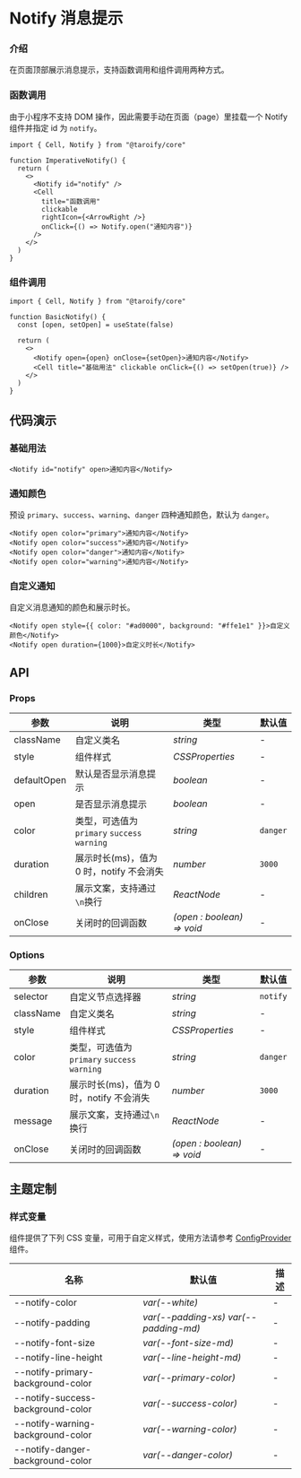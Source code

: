 # Notify 消息提示

### 介绍

在页面顶部展示消息提示，支持函数调用和组件调用两种方式。

### 函数调用

由于小程序不支持 DOM 操作，因此需要手动在页面（page）里挂载一个 Notify 组件并指定 id 为 `notify`。

```tsx
import { Cell, Notify } from "@taroify/core"

function ImperativeNotify() {
  return (
    <>
      <Notify id="notify" />
      <Cell
        title="函数调用"
        clickable
        rightIcon={<ArrowRight />}
        onClick={() => Notify.open("通知内容")}
      />
    </>
  )
}
```

### 组件调用

```tsx
import { Cell, Notify } from "@taroify/core"

function BasicNotify() {
  const [open, setOpen] = useState(false)

  return (
    <>
      <Notify open={open} onClose={setOpen}>通知内容</Notify>
      <Cell title="基础用法" clickable onClick={() => setOpen(true)} />
    </>
  )
}
```

## 代码演示

### 基础用法

```tsx
<Notify id="notify" open>通知内容</Notify>
```

### 通知颜色

预设 `primary`、`success`、`warning`、`danger` 四种通知颜色，默认为 `danger`。

```tsx
<Notify open color="primary">通知内容</Notify>
<Notify open color="success">通知内容</Notify>
<Notify open color="danger">通知内容</Notify>
<Notify open color="warning">通知内容</Notify>
```

### 自定义通知

自定义消息通知的颜色和展示时长。

```tsx
<Notify open style={{ color: "#ad0000", background: "#ffe1e1" }}>自定义颜色</Notify>
<Notify open duration={1000}>自定义时长</Notify>
```

## API

### Props

| 参数          | 说明                                    | 类型                         | 默认值      |
|-------------|---------------------------------------|----------------------------|----------|
| className   | 自定义类名                                 | _string_                   | -        |
| style       | 组件样式                                  | _CSSProperties_            | -        |
| defaultOpen | 默认是否显示消息提示                            | _boolean_                  | -        |
| open        | 是否显示消息提示                              | _boolean_                  | -        |
| color       | 类型，可选值为 `primary` `success` `warning` | _string_                   | `danger` |
| duration    | 展示时长(ms)，值为 0 时，notify 不会消失           | _number_                   | `3000`   |
| children    | 展示文案，支持通过`\n`换行                       | _ReactNode_                | -        |
| onClose     | 关闭时的回调函数                              | _(open : boolean) => void_ | -        |

### Options

| 参数        | 说明                                    | 类型                         | 默认值      |
|-----------|---------------------------------------|----------------------------|----------|
| selector  | 自定义节点选择器                              | _string_                   | `notify` |
| className | 自定义类名                                 | _string_                   | -        |
| style     | 组件样式                                  | _CSSProperties_            | -        |
| color     | 类型，可选值为 `primary` `success` `warning` | _string_                   | `danger` |
| duration  | 展示时长(ms)，值为 0 时，notify 不会消失           | _number_                   | `3000`   |
| message   | 展示文案，支持通过`\n`换行                       | _ReactNode_                | -        |
| onClose   | 关闭时的回调函数                              | _(open : boolean) => void_ | -        |

## 主题定制

### 样式变量

组件提供了下列 CSS 变量，可用于自定义样式，使用方法请参考 [ConfigProvider](/components/config-provider/) 组件。

| 名称                                | 默认值                                   | 描述  |
|-----------------------------------|---------------------------------------|-----|
| --notify-color                    | _var(--white)_                        | -   |
| --notify-padding                  | _var(--padding-xs) var(--padding-md)_ | -   |
| --notify-font-size                | _var(--font-size-md)_                 | -   |
| --notify-line-height              | _var(--line-height-md)_               | -   |
| --notify-primary-background-color | _var(--primary-color)_                | -   |
| --notify-success-background-color | _var(--success-color)_                | -   |
| --notify-warning-background-color | _var(--warning-color)_                | -   |
| --notify-danger-background-color  | _var(--danger-color)_                 | -   |
